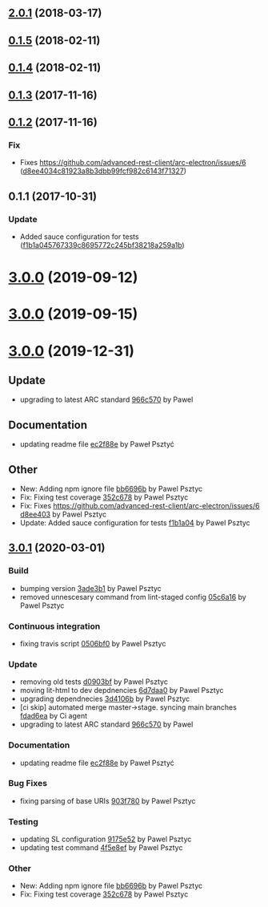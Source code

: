 <a name="2.0.1"></a>
## [2.0.1](https://github.com/advanced-rest-client/url-parser/compare/0.1.4...2.0.1) (2018-03-17)




<a name="0.1.5"></a>
## [0.1.5](https://github.com/advanced-rest-client/url-parser/compare/0.1.4...0.1.5) (2018-02-11)




<a name="0.1.4"></a>
## [0.1.4](https://github.com/advanced-rest-client/url-parser/compare/0.1.3...0.1.4) (2018-02-11)




<a name="0.1.3"></a>
## [0.1.3](https://github.com/advanced-rest-client/url-parser/compare/0.1.2...0.1.3) (2017-11-16)




<a name="0.1.2"></a>
## [0.1.2](https://github.com/advanced-rest-client/url-parser/compare/0.1.1...0.1.2) (2017-11-16)


### Fix

* Fixes https://github.com/advanced-rest-client/arc-electron/issues/6 ([d8ee4034c81923a8b3dbb99fcf982c6143f71327](https://github.com/advanced-rest-client/url-parser/commit/d8ee4034c81923a8b3dbb99fcf982c6143f71327))



<a name="0.1.1"></a>
## 0.1.1 (2017-10-31)


### Update

* Added sauce configuration for tests ([f1b1a045767339c8695772c245bf38218a259a1b](https://github.com/advanced-rest-client/url-parser/commit/f1b1a045767339c8695772c245bf38218a259a1b))



# [3.0.0](https://github.com/advanced-rest-client/url-parser/compare/0.1.4...3.0.0) (2019-09-12)



# [3.0.0](https://github.com/advanced-rest-client/url-parser/compare/0.1.4...3.0.0) (2019-09-15)



<a name="3.0.0"></a>
# [3.0.0](https://github.com/advanced-rest-client/url-parser/compare/2.0.1...3.0.0) (2019-12-31)

## Update

* upgrading to latest ARC standard [966c570](https://github.com/advanced-rest-client/url-parser/commit/966c570088ce580c7b5f063487c1f4509f48541e) by Pawel


## Documentation

* updating readme file [ec2f88e](https://github.com/advanced-rest-client/url-parser/commit/ec2f88ec7a3d5c55393d2fe0e47733629480da7c) by Paweł Psztyć


## Other

* New: Adding npm ignore file
 [bb6696b](https://github.com/advanced-rest-client/url-parser/commit/bb6696be9b75aa5a5a596f45316b9ed9659ad7d3) by Pawel Psztyc
* Fix: Fixing test coverage
 [352c678](https://github.com/advanced-rest-client/url-parser/commit/352c6787f7690111a9b78763035af23c14af678f) by Pawel Psztyc
* Fix: Fixes https://github.com/advanced-rest-client/arc-electron/issues/6
 [d8ee403](https://github.com/advanced-rest-client/url-parser/commit/d8ee4034c81923a8b3dbb99fcf982c6143f71327) by Pawel Psztyc
* Update: Added sauce configuration for tests
 [f1b1a04](https://github.com/advanced-rest-client/url-parser/commit/f1b1a045767339c8695772c245bf38218a259a1b) by Pawel Psztyc


<a name="3.0.1"></a>
## [3.0.1](https://github.com/advanced-rest-client/url-parser/compare/2.0.1...3.0.1) (2020-03-01)

### Build

* bumping version [3ade3b1](https://github.com/advanced-rest-client/url-parser/commit/3ade3b17b385147ea46b5277660c1cabb93ea668) by Pawel Psztyc
* removed unnescesary command from lint-staged config [05c6a16](https://github.com/advanced-rest-client/url-parser/commit/05c6a16e0fd7caeb00f0c8ade701e0d2b44df423) by Pawel Psztyc


### Continuous integration

* fixing travis script [0506bf0](https://github.com/advanced-rest-client/url-parser/commit/0506bf0685d10cd61ba1bbd95557119147abec32) by Pawel Psztyc


### Update

* removing old tests [d0903bf](https://github.com/advanced-rest-client/url-parser/commit/d0903bf700d0a6138bba05a3e3dd47a7e639e922) by Pawel Psztyc
* moving lit-html to dev depdnencies [6d7daa0](https://github.com/advanced-rest-client/url-parser/commit/6d7daa04d7b5c74666a636f964ff86568780491c) by Pawel Psztyc
* upgrading dependnecies [3d4106b](https://github.com/advanced-rest-client/url-parser/commit/3d4106b939a93c514cd0704f2c1b8688f65767d6) by Pawel Psztyc
* [ci skip] automated merge master->stage. syncing main branches [fdad6ea](https://github.com/advanced-rest-client/url-parser/commit/fdad6ea936f0c9246f7241e587f91edaab196b6c) by Ci agent
* upgrading to latest ARC standard [966c570](https://github.com/advanced-rest-client/url-parser/commit/966c570088ce580c7b5f063487c1f4509f48541e) by Pawel


### Documentation

* updating readme file [ec2f88e](https://github.com/advanced-rest-client/url-parser/commit/ec2f88ec7a3d5c55393d2fe0e47733629480da7c) by Paweł Psztyć


### Bug Fixes

* fixing parsing of base URIs [903f780](https://github.com/advanced-rest-client/url-parser/commit/903f780b2b70a27a7ef9aa460eb282b4392508b0) by Pawel Psztyc


### Testing

* updating SL configuration [9175e52](https://github.com/advanced-rest-client/url-parser/commit/9175e52ad03e58458a26b91778dcab26abd76c19) by Pawel Psztyc
* updating test command [4f5e8ef](https://github.com/advanced-rest-client/url-parser/commit/4f5e8efc92de5cd8d8d7d613960e711d7c267058) by Pawel Psztyc


### Other

* New: Adding npm ignore file
 [bb6696b](https://github.com/advanced-rest-client/url-parser/commit/bb6696be9b75aa5a5a596f45316b9ed9659ad7d3) by Pawel Psztyc
* Fix: Fixing test coverage
 [352c678](https://github.com/advanced-rest-client/url-parser/commit/352c6787f7690111a9b78763035af23c14af678f) by Pawel Psztyc


